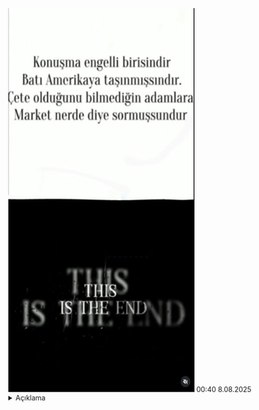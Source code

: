 
<img src="https://raw.githubusercontent.com/ElaConeUmutDeniz/MizahimBen/refs/heads/main/mizahimben_officalmizahlar/8.08.2025%2000%3A40%20gnagster.png" width="376" height="776">
<time>00:40 8.08.2025</time> <details> Amerika batısında (örnek los angeles), el işaretleri gangsterlere savaş açmak demektir
        <summary>Açıklama</summary>
    </details>
